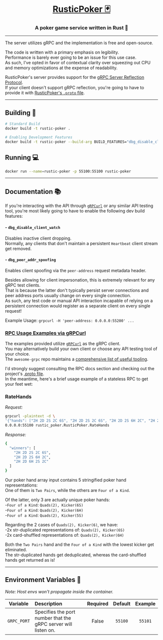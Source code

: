<div align="center">
<br>
<a href="https://github.com/kon14/RusticPoker" target="_blank">
    <h1>RusticPoker 🃏</h1>
</a>
<h3>A poker game service written in Rust 🦀</h3>
</div>

<hr />

The server utilizes gRPC and the implementation is free and open-source.

The code is written with a primary emphasis on legibility.<br />
Performance is barely ever going to be an issue for this use case.<br />
As such, I've opted in favor of contextual clarity over squeezing out CPU and memory optimizations at the expense of readability.

RusticPoker's server provides support for the [gRPC Server Reflection Protocol](https://github.com/grpc/grpc/blob/master/doc/server-reflection.md).<br />
If your client doesn't support gRPC reflection, you're going to have to provide it with [RusticPoker's `.proto` file](https://github.com/kon14/RusticPoker/blob/main/src/proto/rustic_poker.proto).

---

## Building 🔨 <a name="building"></a>

``` bash
# Standard Build
docker build -t rustic-poker .

# Enabling Development Features
docker build -t rustic-poker --build-arg BUILD_FEATURES="dbg_disable_client_watch,dbg_peer_addr_spoofing" .
```

## Running 💻 <a name="running"></a>

``` bash
docker run --name=rustic-poker -p 55100:55100 rustic-poker
```

---

## Documentation 📚 <a name="documentation"></a>

If you're interacting with the API through [`gRPCurl`](https://github.com/fullstorydev/grpcurl) or any similar API testing tool, you're most likely going to have to enable the following dev build features:

#### - `dbg_disable_client_watch`

Disables inactive client dropping.<br />
Normally, any clients that don't maintain a persistent `Heartbeat` client stream get removed.

#### - `dbg_peer_addr_spoofing`

Enables client spoofing via the `peer-address` request metadata header.

Besides allowing for client impersonation, this is extremely relevant for any gRPC test clients.<br />
That is because the latter don't typically persist server connections and peer address ports usually change on every single connection.<br />
As such, any test code or manual API interaction incapable of relying on a persistent connection would register as a separate client on every single request!

Example Usage: `grpcurl -H 'peer-address: 0.0.0.0:55200' ...`

### [RPC Usage Examples via gRPCurl](examples/gRPCurl)

The examples provided utilize [`gRPCurl`](https://github.com/fullstorydev/grpcurl) as the gRPC client.<br />
You may alternatively build your own client or choose any API testing tool of your choice.<br />
The `awesome-grpc` repo maintains a [comprehensive list of useful tooling](https://github.com/grpc-ecosystem/awesome-grpc#tools).

I'd strongly suggest consulting the RPC docs section and checking out the project's [.proto file](proto/rustic_poker.proto).<br />
In the meantime, here's a brief usage example of a stateless RPC to get your feet wet:

### RateHands <a name="examples-rate-hands"></a>

_Request:_
``` bash
grpcurl -plaintext -d \
'{"hands": ["2H 2D 2S 2C 6S", "2H 2D 2S 2C 6S", "2H 2D 2S 6H 2C", "2H 2D 2S 2C 5S", "AH AD 3S 3H 6C", "2H 2D 6H 2S 2C"]}' \
0.0.0.0:55100 rustic_poker.RusticPoker.RateHands
```

_Response:_
``` bash
{
  "winners": [
    "2H 2D 2S 2C 6S",
    "2H 2D 2S 6H 2C",
    "2H 2D 6H 2S 2C"
  ]
}
```

Our poker hand array input contains 5 stringified poker hand representations:<br />
One of them is `Two Pairs`, while the others are `Four of a Kind`.<br />

Of the latter, only 3 are actually unique poker hands:<br />
-`Four of a Kind`: `Quads(2), Kicker(6S)`<br />
-`Four of a Kind`: `Quads(2), Kicker(6H)`<br />
-`Four of a Kind`: `Quads(2), Kicker(5S)`<br />

Regarding the 2 cases of `Quads(2), Kicker(6)`, we have:<br />
-2x str-duplicated representations of: `Quads(2), Kicker(6S)`<br />
-2x card-shuffled representations of: `Quads(2), Kicker(6H)`<br />

Both the `Two Pairs` hand and the `Four of a Kind` with the lowest kicker get eliminated.<br />
The str-duplicated hands get deduplicated, whereas the card-shuffled hands get returned as is!<br />

---

## Environment Variables 📃 <a name="env-vars"></a>

_Note: Host envs won't propagate inside the container._

|  Variable   | Description                                                    | Required | Default | Example |
|:-----------:|:---------------------------------------------------------------|:--------:|:-------:|:-------:|
| `GRPC_PORT` | Specifies the port number that the gRPC server will listen on. |  False   | `55100` | `55101` |
